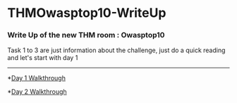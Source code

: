 # THMOwasptop10-WriteUp
### Write Up of the new THM room : Owasptop10
Task 1 to 3 are just information about the challenge, just do a quick reading and let's start with day 1
***
*[Day 1 Walkthrough](https://github.com/LightFoe/THMOwasptop10-WriteUp/blob/master/Days/Day1.md#day-1 "Day 1")

*[Day 2 Walkthrough](https://github.com/LightFoe/THMOwasptop10-WriteUp/blob/master/Days/Day2.md#day-2 "Day 2")
